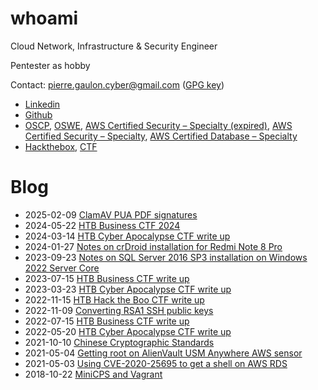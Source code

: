 # whoami

Cloud Network, Infrastructure & Security Engineer

Pentester as hobby

Contact: [pierre.gaulon.cyber@gmail.com](mailto:pierre.gaulon.cyber@gmail.com) ([GPG key](./files/public.asc))

 - [Linkedin](https://www.linkedin.com/public-profile/in/pierre-gaulon-45b97366/)
 - [Github](https://github.com/pgaulon)
 - [OSCP](https://www.credly.com/badges/deba77ad-b482-43d4-ad27-516b8a66dd94/public_url), [OSWE](https://www.credly.com/badges/e1e4e233-ba96-40db-8b86-5cb985b1d43d/public_url), [AWS Certified Security – Specialty (expired)](https://www.credly.com/badges/c5075d4e-8026-485c-aaf0-f512624b237b/public_url), [AWS Certified Security – Specialty](https://www.credly.com/badges/c63b5e57-ce18-40af-9630-04baaa2be977/public_url), [AWS Certified Database – Specialty](https://www.credly.com/badges/3f8c37a9-1bdc-4836-bde0-2098ea476d9d/public_url)
 - [Hackthebox](https://www.hackthebox.eu/profile/101496), [CTF](https://twitter.com/AsrcSecurity/status/1156840592728457216)

# Blog

 - 2025-02-09 [ClamAV PUA PDF signatures](./2025-02-09-clamav-pua-signatures.md)
 - 2024-05-22 [HTB Business CTF 2024](./2024-05-22-htb-ctf/index.md)
 - 2024-03-14 [HTB Cyber Apocalypse CTF write up](./2024-03-14-htb-ca-ctf/index.md)
 - 2024-01-27 [Notes on crDroid installation for Redmi Note 8 Pro](./2024-01-27-redmi-note-8-pro-crdroid.md)
 - 2023-09-23 [Notes on SQL Server 2016 SP3 installation on Windows 2022 Server Core](./sql_server_2016_windows_core_2022.md)
 - 2023-07-15 [HTB Business CTF write up](./2023-07-15-htb-business-ctf/index.md)
 - 2023-03-23 [HTB Cyber Apocalypse CTF write up](./2023-03-23-htb-ca-ctf/index.md)
 - 2022-11-15 [HTB Hack the Boo CTF write up](./2022-11-15-htb-hack-the-boo-ctf/index.md)
 - 2022-11-09 [Converting RSA1 SSH public keys](./2022-11-09-rsa1-ssh-keys.md)
 - 2022-07-15 [HTB Business CTF write up](./2022-07-15-htb-business-ctf/index.md)
 - 2022-05-20 [HTB Cyber Apocalypse CTF write up](./2022-05-20-htb-cyber-apocalypse-ctf/index.md)
 - 2021-10-10 [Chinese Cryptographic Standards](./2021-10-10-chinese-cryptographic-standards.md)
 - 2021-05-04 [Getting root on AlienVault USM Anywhere AWS sensor](./2021-05-04-root-alienvault-usm-sensor.md)
 - 2021-05-03 [Using CVE-2020-25695 to get a shell on AWS RDS](./2021-05-03-using-cve-2020-25695-to-get-shell-on-rds.md)
 - 2018-10-22 [MiniCPS and Vagrant](./2018-10-22-minicps-vagrant.md)
